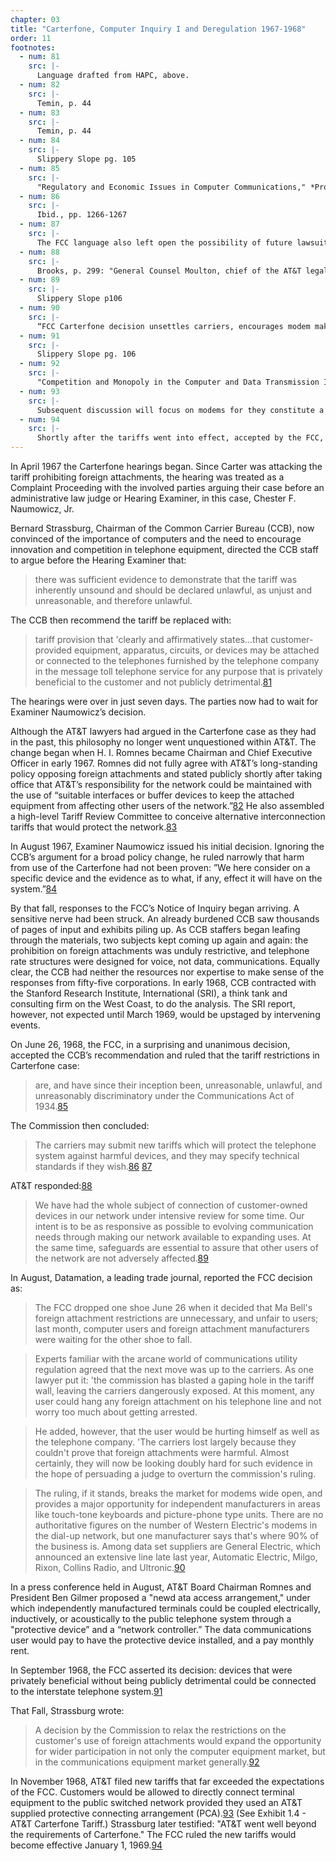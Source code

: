 ```yaml
---
chapter: 03
title: "Carterfone, Computer Inquiry I and Deregulation 1967-1968"
order: 11
footnotes:
  - num: 81
    src: |-
      Language drafted from HAPC, above.
  - num: 82
    src: |- 
      Temin, p. 44  
  - num: 83
    src: |- 
      Temin, p. 44 
  - num: 84
    src: |-  
      Slippery Slope pg. 105 
  - num: 85
    src: |-
      "Regulatory and Economic Issues in Computer Communications," *Proceedings of the IEEE* vol. 60, November 1972., p. 1266 
  - num: 86
    src: |- 
      Ibid., pp. 1266-1267 
  - num: 87
    src: |- 
      The FCC language also left open the possibility of future lawsuits against the telephone companies: "has been unreasonable, discriminatory, and unlawful in the past." This matter is settled without suits. 
  - num: 88
    src: |-  
      Brooks, p. 299: "General Counsel Moulton, chief of the AT&T legal team that argued against the Carterfone decision, says of it, 'That’s one I’d rather forget,' and adds that it is a 'a fair question' whether AT&T could have headed off the far-reaching decision by amending its tariff in advance. Such a move, he concedes, would have required a revolution in thinking inside AT&T, which believed -- and indeed had long been encouraged to believe -- that the public consensus favored treating the telephone business in all its aspects as a regulated monopoly." 
  - num: 89
    src: |-
      Slippery Slope p106
  - num: 90
    src: |- 
      “FCC Carterfone decision unsettles carriers, encourages modem makers,” *Datamation*, August, 1968.
  - num: 91
    src: |- 
      Slippery Slope pg. 106 
  - num: 92
    src: |-
      "Competition and Monopoly in the Computer and Data Transmission Industries" Bernard Strassburg, *The Antitrust Bulletin*, Vol XIII Fall 1968, pgs 996-997 
  - num: 93
    src: |-
      Subsequent discussion will focus on modems for they constitute a key product of the first paradigm of computer communications -- data communications. 
  - num: 94
    src: |-  
      Shortly after the tariffs went into effect, accepted by the FCC, the parties to the Carterfone antitrust lawsuit settled out of court. Carter et. al received a reported $375,000; they had sued for $1,350,000. A little over a year later, Carter left his firm for consulting. Henck p. 107 
---
```


In April 1967 the Carterfone hearings began. Since Carter was attacking the tariff prohibiting foreign attachments, the hearing was treated as a Complaint Proceeding with the involved parties arguing their case before an administrative law judge or Hearing Examiner, in this case, Chester F. Naumowicz, Jr.

Bernard Strassburg, Chairman of the Common Carrier Bureau (CCB), now convinced of the importance of computers and the need to encourage innovation and competition in telephone equipment, directed the CCB staff to argue before the Hearing Examiner that:

>there was sufficient evidence to demonstrate that the tariff was inherently unsound and should be declared unlawful, as unjust and unreasonable, and therefore unlawful.

The CCB then recommend the tariff be replaced with:

>tariff provision that 'clearly and affirmatively states...that customer-provided equipment, apparatus, circuits, or devices may be attached or connected to the telephones furnished by the telephone company in the message toll telephone service for any purpose that is privately beneficial to the customer and not publicly detrimental.<a name="fnloc81" href="#fn81">81</a>

The hearings were over in just seven days. The parties now had to wait for Examiner Naumowicz’s decision.

Although the AT&T lawyers had argued in the Carterfone case as they had in the past, this philosophy no longer went unquestioned within AT&T. The change began when H. I. Romnes became Chairman and Chief Executive Officer in early 1967. Romnes did not fully agree with AT&T’s long-standing policy opposing foreign attachments and stated publicly shortly after taking office that AT&T’s responsibility for the network could be maintained with the use of “suitable interfaces or buffer devices to keep the attached equipment from affecting other users of the network.”<a name="fnloc82" href="#fn82">82</a> He also assembled a high-level Tariff Review Committee to conceive alternative interconnection tariffs that would protect the network.<a name="fnloc83" href="#fn83">83</a>

In August 1967, Examiner Naumowicz issued his initial decision. Ignoring the CCB’s argument for a broad policy change, he ruled narrowly that harm from use of the Carterfone had not been proven: ”We here consider on a specific device and the evidence as to what, if any, effect it will have on the system.”<a name="fnloc84" href="#fn84">84</a>

By that fall, responses to the FCC’s Notice of Inquiry began arriving. A sensitive nerve had been struck. An already burdened CCB saw thousands of pages of input and exhibits piling up. As CCB staffers began leafing through the materials, two subjects kept coming up again and again: the prohibition on foreign attachments was unduly restrictive, and telephone rate structures were designed for voice, not data, communications. Equally clear, the CCB had neither the resources nor expertise to make sense of the responses from fifty-five corporations. In early 1968, CCB contracted with the Stanford Research Institute, International (SRI), a think tank and consulting firm on the West Coast, to do the analysis. The SRI report, however, not expected until March 1969, would be upstaged by intervening events.

On June 26, 1968, the FCC, in a surprising and unanimous decision, accepted the CCB’s recommendation and ruled that the tariff restrictions in Carterfone case:

>are, and have since their inception been, unreasonable, unlawful, and unreasonably discriminatory under the Communications Act of 1934.<a name="fnloc85" href="#fn85">85</a>

The Commission then concluded:

>The carriers may submit new tariffs which will protect the telephone system against harmful devices, and they may specify technical standards if they wish.<a name="fnloc86" href="#fn86">86</a> <a name="fnloc87" href="#fn87">87</a>

AT&T responded:<a name="fnloc88" href="#fn88">88</a>

>We have had the whole subject of connection of customer-owned devices in our network under intensive review for some time. Our intent is to be as responsive as possible to evolving communication needs through making our network available to expanding uses. At the same time, safeguards are essential to assure that other users of the network are not adversely affected.<a name="fnloc89" href="#fn89">89</a>

In August, Datamation, a leading trade journal, reported the FCC decision as:

>The FCC dropped one shoe June 26 when it decided that Ma Bell's foreign attachment restrictions are unnecessary, and unfair to users; last month, computer users and foreign attachment manufacturers were waiting for the other shoe to fall.

>Experts familiar with the arcane world of communications utility regulation agreed that the next move was up to the carriers. As one lawyer put it: 'the commission has blasted a gaping hole in the tariff wall, leaving the carriers dangerously exposed. At this moment, any user could hang any foreign attachment on his telephone line and not worry too much about getting arrested.

>He added, however, that the user would be hurting himself as well as the telephone company. 'The carriers lost largely because they couldn't prove that foreign attachments were harmful. Almost certainly, they will now be looking doubly hard for such evidence in the hope of persuading a judge to overturn the commission's ruling.

>The ruling, if it stands, breaks the market for modems wide open, and provides a major opportunity for independent manufacturers in areas like touch-tone keyboards and picture-phone type units. There are no authoritative figures on the number of Western Electric's modems in the dial-up network, but one manufacturer says that's where 90% of the business is. Among data set suppliers are General Electric, which announced an extensive line late last year, Automatic Electric, Milgo, Rixon, Collins Radio, and Ultronic.<a name="fnloc90" href="#fn90">90</a>

In a press conference held in August, AT&T Board Chairman Romnes and President Ben Gilmer proposed a "newd ata access arrangement," under which independently manufactured terminals could be coupled electrically, inductively, or acoustically to the public telephone system through a "protective device” and a “network controller.” The data communications user would pay to have the protective device installed, and a pay monthly rent.

In September 1968, the FCC asserted its decision: devices that were privately beneficial without being publicly detrimental could be connected to the interstate telephone system.<a name="fnloc91" href="#fn91">91</a>

That Fall, Strassburg wrote:

>A decision by the Commission to relax the restrictions on the customer's use of foreign attachments would expand the opportunity for wider participation in not only the computer equipment market, but in the communications equipment market generally.<a name="fnloc92" href="#fn92">92</a>

In November 1968, AT&T filed new tariffs that far exceeded the expectations of the FCC. Customers would be allowed to directly connect terminal equipment to the public switched network provided they used an AT&T supplied protective connecting arrangement (PCA).<a name="fnloc93" href="#fn93">93</a> (See Exhibit 1.4 - AT&T Carterfone Tariff.) Strassburg later testified: "AT&T went well beyond the requirements of Carterfone." The FCC ruled the new tariffs would become effective January 1, 1969.<a name="fnloc94" href="#fn94">94</a>
